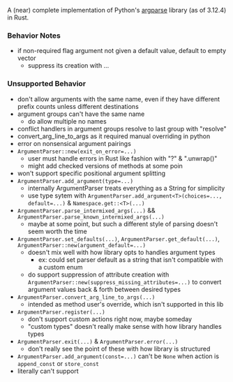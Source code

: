 A (near) complete implementation of Python's [argparse](https://docs.python.org/3/library/argparse.html) library (as of 3.12.4) in Rust. 

### Behavior Notes
- if non-required flag argument not given a default value, default to empty vector
    - suppress its creation with ...

### Unsupported Behavior
- don't allow arguments with the same name, even if they have different prefix counts unless different destinations
- argument groups can't have the same name
    - do allow multiple no names
- conflict handlers in argument groups resolve to last group with "resolve"
- convert_arg_line_to_args as it required manual overriding in python
- error on nonsensical argument pairings
- `ArgumentParser::new(exit_on_error=...)`
    - user must handle errors in Rust like fashion with "?" & ".unwrap()"
    - might add checked versions of methods at some poin
- won't support specific positional argument splitting 
- `ArgumentParser.add_argument(type=...)`
    - internally ArgumentParser treats everything as a String for simplicity
    - use type sytem with `ArgumentParser.add_argument<T>(choices=..., default=...)` & `Namespace.get::<T>(...)`
- `ArgumentParser.parse_intermixed_args(...)` && `ArgumentParser.parse_known_intermixed_args(...)`
    - maybe at some point, but such a different style of parsing doesn't seem worth the time
- `ArgumentParser.set_defaults(...)`, `ArgumentParser.get_default(...)`, `ArgumentParser::new(argument_default=...)`
    - doesn't mix well with how library opts to handles argument types
        - ex: could set parser default as a string that isn't compatible with a custom enum
    - do support suppression of attribute creation with `ArgumentParser::new(suppress_missing_attributes=...)` to convert argument values back & forth between desired types
- `ArgumentParser.convert_arg_line_to_args(...)`
    - intended as method user's override, which isn't supported in this lib
- `ArgumentParser.register(...)`
    - don't support custom actions right now, maybe someday
    - "custom types" doesn't really make sense with how library handles types 
- `ArgumentParser.exit(...)` & `ArgumentParser.error(...)`
    - don't really see the point of these with how library is structured
- `ArgumentParser.add_argument(const=...)` can't be `None` when action is `append_const` or `store_const`
- literally can't support 
